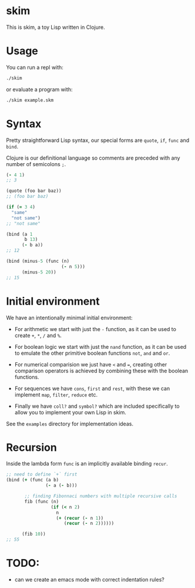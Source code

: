 # skim

This is skim, a toy Lisp written in Clojure.

# Usage

You can run a repl with:

``` bash
./skim
```

or evaluate a program with:

``` bash
./skim example.skm
```

# Syntax

Pretty straightforward Lisp syntax, our special forms are `quote`, `if`, `func` and `bind`.

Clojure is our definitional language so comments are preceded with any number of semicolons `;`.

``` Clojure
(- 4 1)
;; 3

(quote (foo bar baz))
;; (foo bar baz)

(if (= 3 4)
  "same"
  "not same")
;; "not same"

(bind (a 1
       b 13)
      (- b a))
;; 12

(bind (minus-5 (func (n)
                     (- n 5)))
      (minus-5 20))
;; 15

```

# Initial environment

We have an intentionally minimal initial environment:

- For arithmetic we start with just the `-` function, as it can be used to create `+`, `*`, `/` and `%`.

- For boolean logic we start with just the `nand` function, as it can be used to emulate the other primitive boolean functions `not`, `and` and `or`.

- For numerical comparision we just have `<` and `=`, creating other comparison operators is achieved by combining these with the boolean functions.

- For sequences we have `cons`, `first` and `rest`, with these we can implement `map`, `filter`, `reduce` etc.

- Finally we have `coll?` and `symbol?` which are included specifically to allow you to implement your own Lisp in skim.

See the `examples` directory for implementation ideas.

# Recursion

Inside the lambda form `func` is an implicitly available binding `recur`.

``` Clojure
;; need to define `+` first
(bind (+ (func (a b)
               (- a (- b)))

       ;; finding Fibonnaci numbers with multiple recursive calls
       fib (func (n)
                 (if (< n 2)
                   n
                   (+ (recur (- n 1))
                      (recur (- n 2))))))

      (fib 10))
;; 55
```

# TODO:

- can we create an emacs mode with correct indentation rules?
